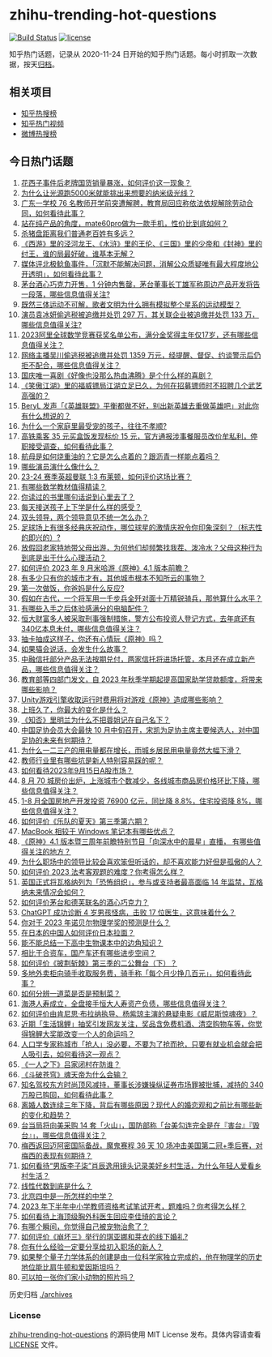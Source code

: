 # zhihu-trending-hot-questions

[![Build Status](https://github.com/justjavac/zhihu-trending-hot-questions/workflows/ci/badge.svg?branch=master)](https://github.com/justjavac/zhihu-trending-hot-questions/actions)
[![license](https://img.shields.io/github/license/justjavac/zhihu-trending-hot-questions)](https://github.com/justjavac/zhihu-trending-hot-questions/blob/master/LICENSE)

知乎热门话题，记录从 2020-11-24
日开始的知乎热门话题。每小时抓取一次数据，按天[归档](./archives)。

## 相关项目

- [知乎热搜榜](https://github.com/justjavac/zhihu-trending-top-search)
- [知乎热门视频](https://github.com/justjavac/zhihu-trending-hot-video)
- [微博热搜榜](https://github.com/justjavac/weibo-trending-hot-search)

## 今日热门话题

<!-- BEGIN -->
<!-- 最后更新时间 Sun Sep 17 2023 09:20:04 GMT+0800 (China Standard Time) -->

1. [花西子事件后老牌国货销量暴涨，如何评价这一现象？](https://www.zhihu.com/question/622167596)
1. [为什么让光源跑5000米就能挑出来想要的纳米级光线？](https://www.zhihu.com/question/622111335)
1. [广东一学校 76 名教师开学前突遭解聘，教育局回应称依法依规解除劳动合同，如何看待此事？](https://www.zhihu.com/question/622307692)
1. [站在纯产品的角度，mate60pro做为一款手机，性价比到底如何？](https://www.zhihu.com/question/621721575)
1. [杀猪盘距离我们普通老百姓有多远？](https://www.zhihu.com/question/366618212)
1. [《西游》里的泾河龙王、《水浒》里的王伦、《三国》里的少帝和《封神》里的纣王，谁的局最好破，谁基本无解？](https://www.zhihu.com/question/622246296)
1. [媒体评北极鲶鱼事件，「沉默不能解决问题，消解公众质疑唯有最大程度地公开透明」，如何看待此事？](https://www.zhihu.com/question/622176670)
1. [茅台酒心巧克力开售，1 分钟内售罄，茅台董事长丁雄军称周边产品开发将告一段落，哪些信息值得关注?](https://www.zhihu.com/question/622380246)
1. [既然三体运动不可解，歌者文明为什么拥有模拟整个星系的运动模型？](https://www.zhihu.com/question/581511263)
1. [演员袁冰妍偷逃税被追缴并处罚 297 万，其关联企业被追缴并处罚 133 万，哪些信息值得关注?](https://www.zhihu.com/question/622367994)
1. [2023阿里全球数学竞赛获奖名单公布，满分金奖得主年仅17岁，还有哪些信息值得关注？](https://www.zhihu.com/question/622384401)
1. [网络主播吴川偷逃税被追缴并处罚 1359 万元，经提醒、督促、约谈警示后仍拒不配合，哪些信息值得关注？](https://www.zhihu.com/question/622390775)
1. [国庆唯一喜剧《好像也没那么热血沸腾》是个什么样的喜剧？](https://www.zhihu.com/question/621821197)
1. [《笑傲江湖》里的福威镖局江湖立足已久，为何在招募镖师时不招聘几个武艺高强的？](https://www.zhihu.com/question/60630948)
1. [BeryL 发声「《英雄联盟》平衡都做不好，别出新英雄去重做英雄吧」对此你有什么想说的？](https://www.zhihu.com/question/622175910)
1. [为什么一个家庭里最受宠的孩子，往往不孝顺?](https://www.zhihu.com/question/618257163)
1. [高铁乘客 35 元买盒饭发现标价 15 元，官方通报涉事餐服员改价牟私利，停职接受调查，如何看待此事？](https://www.zhihu.com/question/622271963)
1. [航母是如何烧重油的？它是怎么点着的？跟沥青一样能点着吗？](https://www.zhihu.com/question/620910182)
1. [哪些演员演什么像什么？](https://www.zhihu.com/question/28507978)
1. [23-24 赛季英超曼联 1:3 布莱顿，如何评价这场比赛？](https://www.zhihu.com/question/622394025)
1. [有哪些数学教材值得精读？](https://www.zhihu.com/question/519929018)
1. [你读过的书里哪句话说到心里去了？](https://www.zhihu.com/question/622161561)
1. [每天接送孩子上下学是什么样的感受？](https://www.zhihu.com/question/621124195)
1. [双头领导，两个领导意见不统一怎么办？](https://www.zhihu.com/question/532529539)
1. [足球场上有很多经典庆祝动作，哪位球星的激情庆祝令你印象深刻？（标志性的即兴的）?](https://www.zhihu.com/question/458252195)
1. [放假回老家特地带父母出游，为何他们却频繁找我茬、泼冷水？父母这种行为到底是出于什么心理活动？](https://www.zhihu.com/question/621684240)
1. [如何评价 2023 年 9 月米哈游《原神》4.1 版本前瞻？](https://www.zhihu.com/question/622260689)
1. [有多少只有你的城市才有，其他城市根本不知所云的事物？](https://www.zhihu.com/question/621808874)
1. [第一次做饭，你爸妈是什么反应?](https://www.zhihu.com/question/613361829)
1. [假如在古代，一个将军用一千步兵全歼对面十万精锐骑兵，那他算什么水平？](https://www.zhihu.com/question/621783309)
1. [有哪些入手之后体验感满分的电脑配件？](https://www.zhihu.com/question/534622057)
1. [恒大财富多人被采取刑事强制措施，警方公布投资人登记方式，去年底还有340亿本息未付，哪些信息值得关注？](https://www.zhihu.com/question/622390592)
1. [抽卡抽成这样子，你还有心情玩《原神》吗？](https://www.zhihu.com/question/620746953)
1. [如果猫会说话，会发生什么故事？](https://www.zhihu.com/question/621508981)
1. [中融信托部分产品无法按期兑付，两家信托将进场托管，本月还在成立新产品，哪些信息值得关注？](https://www.zhihu.com/question/622349823)
1. [教育部等四部门发文，自 2023 年秋季学期起提高国家助学贷款额度，将带来哪些影响？](https://www.zhihu.com/question/622214452)
1. [Unity游戏引擎收取运行时费用将对游戏《原神》造成哪些影响？](https://www.zhihu.com/question/621976908)
1. [上班久了，你最大的变化是什么？](https://www.zhihu.com/question/622173959)
1. [《知否》里明兰为什么不把蓉姐记在自己名下？](https://www.zhihu.com/question/490369433)
1. [中国足协会员大会最快 10 月中旬召开，宋凯为足协主席主要候选人，对中国足协的未来有何期待？](https://www.zhihu.com/question/622184305)
1. [为什么一二三产的用电量都在增长，而城乡居民用电量竟然大幅下滑？](https://www.zhihu.com/question/621980753)
1. [教师行业里有哪些坑是新人特别容易踩的呢？](https://www.zhihu.com/question/368810434)
1. [如何看待2023年9月15日A股市场？](https://www.zhihu.com/question/622156481)
1. [8 月 70 城房价出炉，上涨城市个数减少，各线城市商品房价格环比下降，哪些信息值得关注？](https://www.zhihu.com/question/622159975)
1. [1-8 月全国房地产开发投资 76900 亿元，同比降 8.8%，住宅投资降 8%，哪些信息值得关注？](https://www.zhihu.com/question/622164293)
1. [如何评价《乐队的夏天》第三季第六期？](https://www.zhihu.com/question/622155467)
1. [MacBook 相较于 Windows 笔记本有哪些优点？](https://www.zhihu.com/question/617348220)
1. [《原神》4.1 版本暨三周年前瞻特别节目「向深水中的晨星」直播， 有哪些值得关注的地方？](https://www.zhihu.com/question/622275292)
1. [为什么职场中的领导比较会喜欢笨但听话的，却不喜欢能力好但是孤傲的人？](https://www.zhihu.com/question/621119477)
1. [如何评价 2023 法考客观题的难度？你考得怎么样？](https://www.zhihu.com/question/622337396)
1. [英国正式将瓦格纳列为「恐怖组织」，参与或支持者最高面临 14 年监禁，瓦格纳未来情况会如何？](https://www.zhihu.com/question/622343584)
1. [如何评价茅台和德芙联名的酒心巧克力？](https://www.zhihu.com/question/622001653)
1. [ChatGPT 成功诊断 4 岁男孩怪病，击败 17 位医生，这意味着什么？](https://www.zhihu.com/question/621795569)
1. [你对于 2023 年诺贝尔物理学奖的预测是什么？](https://www.zhihu.com/question/619698645)
1. [在日本的中国人如何评价日本拉面？](https://www.zhihu.com/question/622079892)
1. [能不能总结一下高中生物课本中的边角知识？](https://www.zhihu.com/question/379424271)
1. [相比于合资车，国产车还有哪些进步空间？](https://www.zhihu.com/question/620156926)
1. [如何评价《披荆斩棘》第三季的二公舞台（下）？](https://www.zhihu.com/question/622334294)
1. [多地外卖柜向骑手收取服务费，骑手称「每个月少挣几百元」，如何看待此事？](https://www.zhihu.com/question/622169188)
1. [如何分辨一道菜是否是预制菜？](https://www.zhihu.com/question/621816315)
1. [海港人寿成立，全盘接手恒大人寿资产负债，哪些信息值得关注？](https://www.zhihu.com/question/622228936)
1. [如何评价由肯尼思·布拉纳执导、杨紫琼主演的悬疑电影《威尼斯惊魂夜》？](https://www.zhihu.com/question/622015468)
1. [近期「生活锦鲤」抽奖引发网友关注，奖品含免费机酒、清空购物车等，你觉得锦鲤大奖能改变一个人的命运吗？](https://www.zhihu.com/question/622173616)
1. [人口学专家称城市「抢人」没必要，不要为了抢而抢，只要有就业机会就会把人吸引去，如何看待这一观点？](https://www.zhihu.com/question/622190352)
1. [《一人之下》吕家闭村在防谁？](https://www.zhihu.com/question/618100916)
1. [《斗破苍穹》魂天帝为什么会输？](https://www.zhihu.com/question/555793853)
1. [知名驾校东方时尚顶风减持，董事长涉嫌操纵证券市场罪被批捕，减持的 340 万股已购回，如何看待此事？](https://www.zhihu.com/question/622330687)
1. [离婚人数连续三年下降，背后有哪些原因？现代人的婚恋观和之前比有哪些新的变化和趋势？](https://www.zhihu.com/question/622329825)
1. [台当局将向美采购 14 套「火山」，国防部称「台美勾连完全是在『害台』『毁台』」，哪些信息值得关注？](https://www.zhihu.com/question/622027117)
1. [梅西返回迈阿密国际备战，魔鬼赛程 36 天 10 场冲击美国第二冠+季后赛，对梅西的表现有何期待？](https://www.zhihu.com/question/621989098)
1. [如何看待“男版李子柒”肖辰逸用镜头记录美好乡村生活，为什么年轻人爱看乡村生活？](https://www.zhihu.com/question/622195649)
1. [线性代数到底是什么？](https://www.zhihu.com/question/489470968)
1. [北京四中是一所怎样的中学？](https://www.zhihu.com/question/27035507)
1. [2023 年下半年中小学教师资格考试笔试开考，题难吗？你考得怎么样？](https://www.zhihu.com/question/622349837)
1. [如何看待上海顶级胸外科医生回应李佳琦的言论？](https://www.zhihu.com/question/621851774)
1. [有哪个瞬间，你觉得自己被宠物治愈了？](https://www.zhihu.com/question/621889397)
1. [如何评价《崩坏三》举行的琪亚娜和芽衣的线下婚礼?](https://www.zhihu.com/question/622196365)
1. [你有什么经验一定要分享给初入职场的新人？](https://www.zhihu.com/question/26859452)
1. [如果整个量子力学体系的创建是由一位科学家独立完成的，他在物理学的历史地位能比肩牛顿和爱因斯坦吗？](https://www.zhihu.com/question/622000751)
1. [可以拍一张你们家小动物的照片吗？](https://www.zhihu.com/question/616943084)

<!-- END -->

历史归档 [./archives](./archives)

### License

[zhihu-trending-hot-questions](https://github.com/justjavac/zhihu-trending-hot-questions)
的源码使用 MIT License 发布。具体内容请查看 [LICENSE](./LICENSE) 文件。
